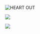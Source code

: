 ![HEART OUT](https://github-readme-stats.vercel.app/api?username=saltyshiomix&count_private=true&show_icons=true)

![](https://komarev.com/ghpvc/?username=saltyshiomix&color=blueviolet&style=flat-square)

![](https://hit.yhype.me/github/profile?user_id=5608079)
